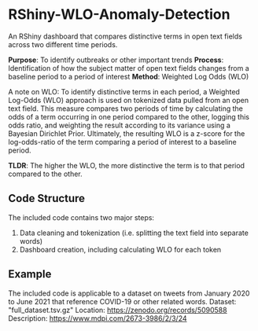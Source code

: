 # RShiny-WLO-Anomaly-Detection
An RShiny dashboard that compares distinctive terms in open text fields across two different time periods. 

**Purpose**: To identify outbreaks or other important trends
**Process**: Identification of how the subject matter of open text fields changes from a baseline period to a period of interest
**Method**:  Weighted Log Odds (WLO)


A note on WLO:
To identify distinctive terms in each period, a Weighted Log-Odds (WLO) approach is used on tokenized data pulled from an open text field. This measure compares two periods of time by calculating the odds of a term occurring in one period compared to the other, logging this odds ratio, and weighting the result according to its variance using a Bayesian Dirichlet Prior. Ultimately, the resulting WLO is a z-score for the log-odds-ratio of the term comparing a period of interest to a baseline period. 

**TLDR**: The higher the WLO, the more distinctive the term is to that period compared to the other. 


## Code Structure
The included code contains two major steps:  

  1. Data cleaning and tokenization (i.e. splitting the text field into separate words) 
  3. Dashboard creation, including calculating WLO for each token



## Example
The included code is applicable to a dataset on tweets from January 2020 to June 2021 that reference COVID-19 or other related words. 
  Dataset:     "full_dataset.tsv.gz" 
  Location:    https://zenodo.org/records/5090588
  Description: https://www.mdpi.com/2673-3986/2/3/24
